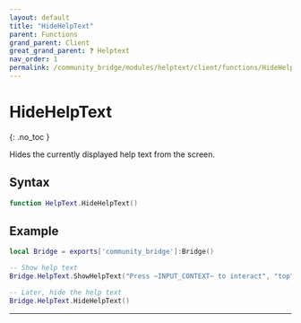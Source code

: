 ```yaml
---
layout: default
title: "HideHelpText"
parent: Functions
grand_parent: Client
great_grand_parent: ❓ Helptext
nav_order: 1
permalink: /community_bridge/modules/helptext/client/functions/HideHelpText/
---
```


# HideHelpText
{: .no_toc }

Hides the currently displayed help text from the screen.

## Syntax

```lua
function HelpText.HideHelpText()
```

## Example

```lua
local Bridge = exports['community_bridge']:Bridge()

-- Show help text
Bridge.HelpText.ShowHelpText("Press ~INPUT_CONTEXT~ to interact", "top")

-- Later, hide the help text
Bridge.HelpText.HideHelpText()
```

---